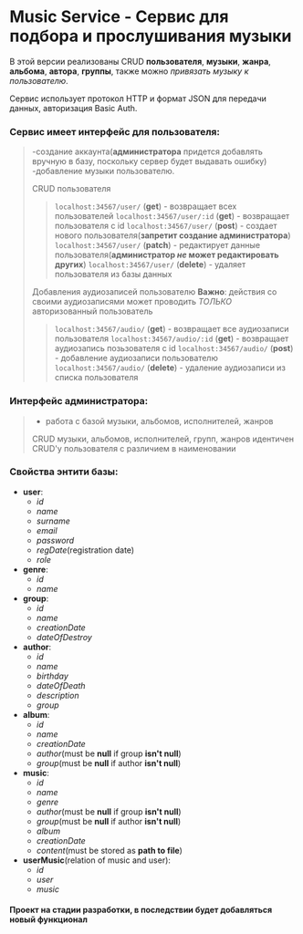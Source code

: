 # Music Service - Сервис для подбора и прослушивания музыки

В этой версии реализованы CRUD **пользователя**, **музыки**, **жанра**, **альбома**, **автора**, **группы**, также можно *привязать музыку к пользователю*.

Сервис использует протокол HTTP и формат JSON для передачи данных, авторизация Basic Auth.

### Сервис имеет интерфейс для пользователя:
> -создание аккаунта(**администратора** придется добавлять вручную в базу, поскольку сервер будет выдавать ошибку)
> -добавление музыки пользователю.
>
>
> CRUD пользователя
>> `localhost:34567/user/` (**get**) - возвращает всех пользователей
>> `localhost:34567/user/:id` (**get**) - возвращает пользователя с id
>> `localhost:34567/user/` (**post**) - создает нового пользователя(**запретит создание администратора**)
>> `localhost:34567/user/` (**patch**) - редактирует данные пользователя(**администратор *не* может редактировать других**)
>> `localhost:34567/user/` (**delete**) - удаляет пользователя из базы данных
> 
> Добавления аудиозаписей пользователю
> **Важно**: действия со своими аудиозаписями может проводить *ТОЛЬКО* авторизованный пользователь
>> `localhost:34567/audio/` (**get**) - возвращает все аудиозаписи пользователя
>> `localhost:34567/audio/:id` (**get**) - возвращает аудиозапись позьзователя с id
>> `localhost:34567/audio/` (**post**) - добавление аудиозаписи пользователю
>> `localhost:34567/audio/` (**delete**) - удаление аудиозаписи из списка пользователя

### Интерфейс администратора:
> - работа с базой музыки, альбомов, исполнителей, жанров
>
> CRUD музыки, альбомов, исполнителей, групп, жанров идентичен CRUD'у пользователя с различием в наименовании

### Свойства энтити базы: 
- **user**:
	- *id*
	- *name*
	- *surname*
	- *email*
	- *password*
	- *regDate*(registration date)
	- *role*
- **genre**:
	- *id*
	- *name*
- **group**:
	- *id*
	- *name*
	- *creationDate*
	- *dateOfDestroy*
- **author**:
	- *id*
	- *name*
	- *birthday*
	- *dateOfDeath*
	- *description*
	- *group*
- **album**:
	- *id*
	- *name*
	- *creationDate*
	- *author*(must be **null** if group **isn't null**)
	- *group*(must be **null** if author **isn't null**)
- **music**:
	- *id*
	- *name*
	- *genre*
	- *author*(must be **null** if group **isn't null**)
	- *group*(must be **null** if author **isn't null**)
	- *album*
	- *creationDate*
	- *content*(must be stored as **path to file**)
- **userMusic**(relation of music and user):
	- *id*
	- *user*
	- *music*

#### Проект на стадии разработки, в последствии будет добавляться новый функционал
